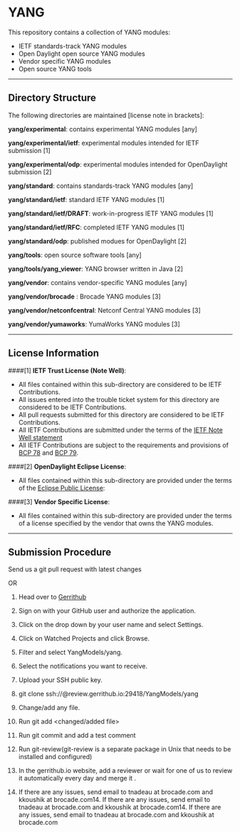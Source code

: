 YANG
=====

This repository contains a collection of YANG modules:

  * IETF standards-track YANG modules
  * Open Daylight open source YANG modules
  * Vendor specific YANG modules
  * Open source YANG tools

***

Directory Structure
-------------------

The following directories are maintained [license note in brackets]:

  **yang/experimental**: contains experimental YANG modules [any]

  **yang/experimental/ietf**: experimental modules intended for IETF submission [1]

  **yang/experimental/odp**: experimental modules intended for OpenDaylight submission [2]

  **yang/standard**: contains standards-track YANG modules [any]

  **yang/standard/ietf**: standard IETF YANG modules [1]

  **yang/standard/ietf/DRAFT**: work-in-progress IETF YANG modules [1]

  **yang/standard/ietf/RFC**: completed IETF YANG modules [1]

  **yang/standard/odp**: published modues for OpenDaylight [2]

  **yang/tools**: open source software tools [any]

  **yang/tools/yang_viewer**: YANG browser written in Java [2]

  **yang/vendor**: contains vendor-specific YANG modules [any]

  **yang/vendor/brocade** : Brocade YANG modules [3] 

  **yang/vendor/netconfcentral**: Netconf Central YANG modules [3]

  **yang/vendor/yumaworks**: YumaWorks YANG modules [3]

***

License Information
-------------------

####[1]  **IETF Trust License  (Note Well)**:

   * All files contained within this sub-directory are considered to be IETF Contributions.
   * All issues entered into the trouble ticket system for this directory are considered to be IETF Contributions.
   * All pull requests submitted for this directory are considered to be IETF Contributions.
   * All IETF Contributions are submitted under the terms of the [IETF Note Well statement](http://www.ietf.org/about/note-well.html)
   * All IETF Contributions are subject to the requirements and provisions of [BCP 78](http://tools.ietf.org/rfc/bcp/bcp78.txt) and [BCP 79](http://tools.ietf.org/rfc/bcp/bcp79.txt).

####[2]  **OpenDaylight Eclipse License**:

   * All files contained within this sub-directory are provided under the terms of the [Eclipse Public License](https://www.eclipse.org/legal/epl-v10.html):


####[3]  **Vendor Specific License**:

  * All files contained within this sub-directory are provided under the terms of a license specified by the vendor that owns the YANG modules.

***

Submission Procedure
--------------------

Send us a git pull request with latest changes 

OR

1.	Head over to [Gerrithub](http://review.gerrithub.io)

2.	Sign on with your GitHub user and authorize the application.

3.	Click on the drop down by your user name and select Settings.

4.	Click on Watched Projects and click Browse.

5.	Filter and select YangModels/yang.

6.	Select the notifications you want to receive.

7.	Upload your SSH public key.

8.	git clone ssh://<username>@review.gerrithub.io:29418/YangModels/yang

9.	Change/add any file.

10.	Run git add <changed/added file>

11.	Run git commit and add a test comment

12.	Run git-review(git-review is a separate package in Unix that needs to be installed and configured)

13.	In the gerrithub.io website, add a reviewer or wait for one of us to review it automatically every day and merge it .

14.    If there are any issues, send email to tnadeau at brocade.com and kkoushik at brocade.com14.    If there are any issues, send email to tnadeau at brocade.com and kkoushik at brocade.com14.    If there are any issues, send email to tnadeau at brocade.com and kkoushik at brocade.com

